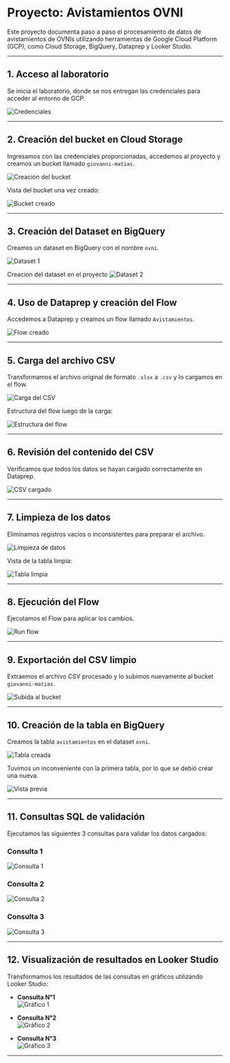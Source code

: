 # Proyecto: Avistamientos OVNI

Este proyecto documenta paso a paso el procesamiento de datos de avistamientos de OVNIs utilizando herramientas de Google Cloud Platform (GCP), como Cloud Storage, BigQuery, Dataprep y Looker Studio.

---

## 1. Acceso al laboratorio

Se inicia el laboratorio, donde se nos entregan las credenciales para acceder al entorno de GCP.

![Credenciales](https://github.com/user-attachments/assets/b91f10f5-c15e-4695-80d4-c342764a68b0)

---

## 2. Creación del bucket en Cloud Storage

Ingresamos con las credenciales proporcionadas, accedemos al proyecto y creamos un bucket llamado `giovanni-matias`.

![Creación del bucket](https://github.com/user-attachments/assets/ce678bb2-45d4-4f09-9669-c239d2a8cc60)

Vista del bucket una vez creado:

![Bucket creado](https://github.com/user-attachments/assets/3d81eea6-6e40-4853-97b2-133b1c895430)

---

## 3. Creación del Dataset en BigQuery

Creamos un dataset en BigQuery con el nombre `ovni`.

![Dataset 1](https://github.com/user-attachments/assets/a2a05a2e-0f12-48ab-a506-92a4ddc301ec)  

Creacion del dataset en el proyecto
![Dataset 2](https://github.com/user-attachments/assets/3590bc07-0962-4c5f-8e8d-c8fda5073ef4)

---

## 4. Uso de Dataprep y creación del Flow

Accedemos a Dataprep y creamos un flow llamado `Avistamientos`.

![Flow creado](https://github.com/user-attachments/assets/2d8b062a-6b09-4040-87df-f1144cf2f719)

---

## 5. Carga del archivo CSV

Transformamos el archivo original de formato `.xlsx` a `.csv` y lo cargamos en el flow.

![Carga del CSV](https://github.com/user-attachments/assets/c9a7af8c-92af-4367-9e96-757f50e46d44)

Estructura del flow luego de la carga:

![Estructura del flow](https://github.com/user-attachments/assets/889f3269-d9e0-4331-9886-b89607800e87)

---

## 6. Revisión del contenido del CSV

Verificamos que todos los datos se hayan cargado correctamente en Dataprep.

![CSV cargado](https://github.com/user-attachments/assets/64a96e0f-cccf-4e64-be4b-d7a83fdb8d23)

---

## 7. Limpieza de los datos

Eliminamos registros vacíos o inconsistentes para preparar el archivo.

![Limpieza de datos](https://github.com/user-attachments/assets/60d9313c-87f3-443c-ac98-60a848daea16)

Vista de la tabla limpia:

![Tabla limpia](https://github.com/user-attachments/assets/9fc4cb6a-3dde-40c3-8b5b-36d45f5a8b98)

---

## 8. Ejecución del Flow

Ejecutamos el Flow para aplicar los cambios.

![Run flow](https://github.com/user-attachments/assets/9c049603-c275-4644-a6f0-9240dcb094b8)

---

## 9. Exportación del CSV limpio

Extraemos el archivo CSV procesado y lo subimos nuevamente al bucket `giovanni-matias`.

![Subida al bucket](https://github.com/user-attachments/assets/eac7becb-2751-4ff7-b7d3-c7d780e7ab36)

---

## 10. Creación de la tabla en BigQuery

Creamos la tabla `avistamientos` en el dataset `ovni`.

![Tabla creada](https://github.com/user-attachments/assets/1e46bd2f-6d48-433f-a085-552db39c1018)

Tuvimos un inconveniente con la primera tabla, por lo que se debió crear una nueva.

![Vista previa](https://github.com/user-attachments/assets/e135b4ad-af57-4c4f-9541-7dae55ac0455)

---

## 11. Consultas SQL de validación

Ejecutamos las siguientes 3 consultas para validar los datos cargados:

### Consulta 1  
![Consulta 1](https://github.com/user-attachments/assets/4b1a364c-6cdd-4a25-af6e-f63ecc3d0d42)

### Consulta 2  
![Consulta 2](https://github.com/user-attachments/assets/ad169881-b921-4b4c-820c-ad5c1fceb79d)

### Consulta 3  
![Consulta 3](https://github.com/user-attachments/assets/112dfe9b-1137-4d7a-bdd1-15dcd11ee72c)

---

## 12. Visualización de resultados en Looker Studio

Transformamos los resultados de las consultas en gráficos utilizando Looker Studio:

- **Consulta N°1**  
  ![Gráfico 1](https://github.com/user-attachments/assets/a00c7d12-fbd6-462e-906c-9761f0d41b13)

- **Consulta N°2**  
  ![Gráfico 2](https://github.com/user-attachments/assets/a98acdc7-0899-4da0-984a-97e9e076335b)

- **Consulta N°3**  
  ![Gráfico 3](https://github.com/user-attachments/assets/ff761e12-19b8-4519-95d7-91e14256e324)

---






   


